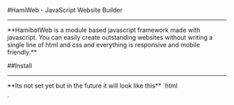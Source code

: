 #HamiWeb - JavaScript Website Builder
<hr/>
**HamibotWeb is a module based javascript framework made with javascript.
You can easily create outstanding websites without writing a single line of html and css and everything is responsive and mobile friendly.**

##Install
<hr/>
**Its not set yet but in the future it will look like this**
`html
<script type="module">
import { Base } from "url";
</script>

`

